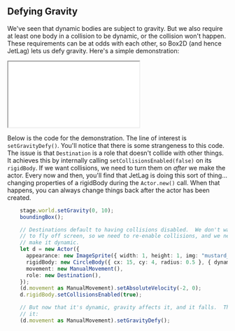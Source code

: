 ## Defying Gravity

We've seen that dynamic bodies are subject to gravity.  But we also require at
least one body in a collision to be dynamic, or the collision won't happen.
These requirements can be at odds with each other, so Box2D (and hence JetLag)
lets us defy gravity.  Here's a simple demonstration:

<iframe src="game_10.iframe.html"></iframe>


Below is the code for the demonstration.  The line of interest is
`setGravityDefy()`.  You'll notice that there is some strangeness to this code.
The issue is that `Destination` is a role that doesn't collide with other
things.  It achieves this by internally calling `setCollisionsEnabled(false)` on
its `rigidBody`.  If we want collisions, we need to turn them on *after* we make
the actor.  Every now and then, you'll find that JetLag is doing this sort of
thing... changing properties of a rigidBody during the `Actor.new()` call.  When
that happens, you can always change things back after the actor has been
created.

```typescript
    stage.world.setGravity(0, 10);
    boundingBox();

    // Destinations default to having collisions disabled.  We don't want this
    // to fly off screen, so we need to re-enable collisions, and we need to
    // make it dynamic.
    let d = new Actor({
      appearance: new ImageSprite({ width: 1, height: 1, img: "mustard_ball.png" }),
      rigidBody: new CircleBody({ cx: 15, cy: 4, radius: 0.5 }, { dynamic: true }),
      movement: new ManualMovement(),
      role: new Destination(),
    });
    (d.movement as ManualMovement).setAbsoluteVelocity(-2, 0);
    d.rigidBody.setCollisionsEnabled(true);

    // But now that it's dynamic, gravity affects it, and it falls.  This fixes
    // it:
    (d.movement as ManualMovement).setGravityDefy();
```


